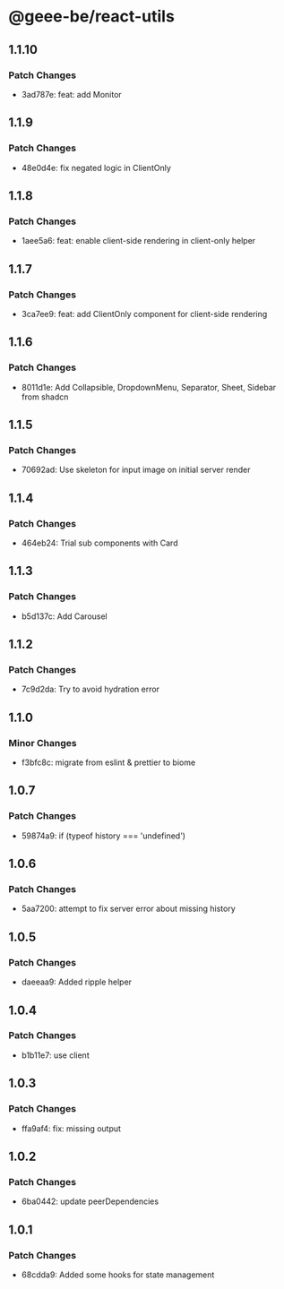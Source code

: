 # @geee-be/react-utils

## 1.1.10

### Patch Changes

- 3ad787e: feat: add Monitor

## 1.1.9

### Patch Changes

- 48e0d4e: fix negated logic in ClientOnly

## 1.1.8

### Patch Changes

- 1aee5a6: feat: enable client-side rendering in client-only helper

## 1.1.7

### Patch Changes

- 3ca7ee9: feat: add ClientOnly component for client-side rendering

## 1.1.6

### Patch Changes

- 8011d1e: Add Collapsible, DropdownMenu, Separator, Sheet, Sidebar from shadcn

## 1.1.5

### Patch Changes

- 70692ad: Use skeleton for input image on initial server render

## 1.1.4

### Patch Changes

- 464eb24: Trial sub components with Card

## 1.1.3

### Patch Changes

- b5d137c: Add Carousel

## 1.1.2

### Patch Changes

- 7c9d2da: Try to avoid hydration error

## 1.1.0

### Minor Changes

- f3bfc8c: migrate from eslint & prettier to biome

## 1.0.7

### Patch Changes

- 59874a9: if (typeof history === 'undefined')

## 1.0.6

### Patch Changes

- 5aa7200: attempt to fix server error about missing history

## 1.0.5

### Patch Changes

- daeeaa9: Added ripple helper

## 1.0.4

### Patch Changes

- b1b11e7: use client

## 1.0.3

### Patch Changes

- ffa9af4: fix: missing output

## 1.0.2

### Patch Changes

- 6ba0442: update peerDependencies

## 1.0.1

### Patch Changes

- 68cdda9: Added some hooks for state management
